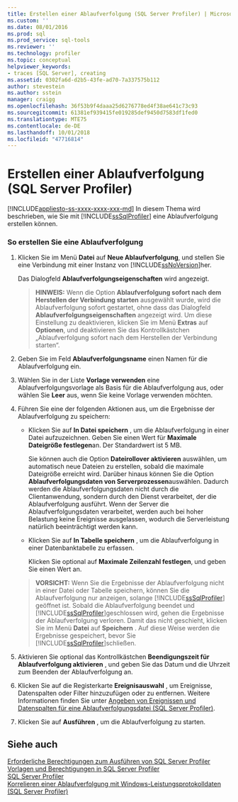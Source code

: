 ```yaml
---
title: Erstellen einer Ablaufverfolgung (SQL Server Profiler) | Microsoft-Dokumentation
ms.custom: ''
ms.date: 08/01/2016
ms.prod: sql
ms.prod_service: sql-tools
ms.reviewer: ''
ms.technology: profiler
ms.topic: conceptual
helpviewer_keywords:
- traces [SQL Server], creating
ms.assetid: 0302fa6d-d2b5-43fe-ad70-7a337575b112
author: stevestein
ms.author: sstein
manager: craigg
ms.openlocfilehash: 36f53b9f4daaa25d6276778ed4f38ae641c73c93
ms.sourcegitcommit: 61381ef939415fe019285def9450d7583df1fed0
ms.translationtype: MTE75
ms.contentlocale: de-DE
ms.lasthandoff: 10/01/2018
ms.locfileid: "47716814"
---
```

# <a name="create-a-trace-sql-server-profiler"></a>Erstellen einer Ablaufverfolgung (SQL Server Profiler)
[!INCLUDE[appliesto-ss-xxxx-xxxx-xxx-md](../../includes/appliesto-ss-xxxx-xxxx-xxx-md.md)]
  In diesem Thema wird beschrieben, wie Sie mit [!INCLUDE[ssSqlProfiler](../../includes/sssqlprofiler-md.md)] eine Ablaufverfolgung erstellen können.  
  
### <a name="to-create-a-trace"></a>So erstellen Sie eine Ablaufverfolgung  
  
1.  Klicken Sie im Menü **Datei** auf **Neue Ablaufverfolgung**, und stellen Sie eine Verbindung mit einer Instanz von [!INCLUDE[ssNoVersion](../../includes/ssnoversion-md.md)]her.  
  
     Das Dialogfeld **Ablaufverfolgungseigenschaften** wird angezeigt.  
  
    > **HINWEIS:** Wenn die Option **Ablaufverfolgung sofort nach dem Herstellen der Verbindung starten** ausgewählt wurde, wird die Ablaufverfolgung sofort gestartet, ohne dass das Dialogfeld **Ablaufverfolgungseigenschaften** angezeigt wird. Um diese Einstellung zu deaktivieren, klicken Sie im Menü **Extras** auf **Optionen**, und deaktivieren Sie das Kontrollkästchen „Ablaufverfolgung sofort nach dem Herstellen der Verbindung starten“.  
  
2.  Geben Sie im Feld **Ablaufverfolgungsname** einen Namen für die Ablaufverfolgung ein.  
  
3.  Wählen Sie in der Liste **Vorlage verwenden** eine Ablaufverfolgungsvorlage als Basis für die Ablaufverfolgung aus, oder wählen Sie **Leer** aus, wenn Sie keine Vorlage verwenden möchten.  
  
4.  Führen Sie eine der folgenden Aktionen aus, um die Ergebnisse der Ablaufverfolgung zu speichern:  
  
    -   Klicken Sie auf **In Datei speichern** , um die Ablaufverfolgung in einer Datei aufzuzeichnen. Geben Sie einen Wert für **Maximale Dateigröße festlegen**an. Der Standardwert ist 5 MB.  
  
         Sie können auch die Option **Dateirollover aktivieren** auswählen, um automatisch neue Dateien zu erstellen, sobald die maximale Dateigröße erreicht wird. Darüber hinaus können Sie die Option **Ablaufverfolgungsdaten von Serverprozessen**auswählen. Dadurch werden die Ablaufverfolgungsdaten nicht durch die Clientanwendung, sondern durch den Dienst verarbeitet, der die Ablaufverfolgung ausführt. Wenn der Server die Ablaufverfolgungsdaten verarbeitet, werden auch bei hoher Belastung keine Ereignisse ausgelassen, wodurch die Serverleistung natürlich beeinträchtigt werden kann.  
  
    -   Klicken Sie auf **In Tabelle speichern** , um die Ablaufverfolgung in einer Datenbanktabelle zu erfassen.  
  
         Klicken Sie optional auf **Maximale Zeilenzahl festlegen**, und geben Sie einen Wert an.  
  
    > **VORSICHT:** Wenn Sie die Ergebnisse der Ablaufverfolgung nicht in einer Datei oder Tabelle speichern, können Sie die Ablaufverfolgung nur anzeigen, solange [!INCLUDE[ssSqlProfiler](../../includes/sssqlprofiler-md.md)] geöffnet ist. Sobald die Ablaufverfolgung beendet und [!INCLUDE[ssSqlProfiler](../../includes/sssqlprofiler-md.md)]geschlossen wird, gehen die Ergebnisse der Ablaufverfolgung verloren. Damit das nicht geschieht, klicken Sie im Menü **Datei** auf **Speichern** . Auf diese Weise werden die Ergebnisse gespeichert, bevor Sie [!INCLUDE[ssSqlProfiler](../../includes/sssqlprofiler-md.md)]schließen.  
  
5.  Aktivieren Sie optional das Kontrollkästchen **Beendigungszeit für Ablaufverfolgung aktivieren** , und geben Sie das Datum und die Uhrzeit zum Beenden der Ablaufverfolgung an.  
  
6.  Klicken Sie auf die Registerkarte **Ereignisauswahl**  , um Ereignisse, Datenspalten oder Filter hinzuzufügen oder zu entfernen. Weitere Informationen finden Sie unter [Angeben von Ereignissen und Datenspalten für eine Ablaufverfolgungsdatei &#40;SQL Server Profiler&#41;](../../tools/sql-server-profiler/specify-events-and-data-columns-for-a-trace-file-sql-server-profiler.md).  
  
7.  Klicken Sie auf **Ausführen** , um die Ablaufverfolgung zu starten.  
  
## <a name="see-also"></a>Siehe auch  
 [Erforderliche Berechtigungen zum Ausführen von SQL Server Profiler](../../tools/sql-server-profiler/permissions-required-to-run-sql-server-profiler.md)   
 [Vorlagen und Berechtigungen in SQL Server Profiler](../../tools/sql-server-profiler/sql-server-profiler-templates-and-permissions.md)   
 [SQL Server Profiler](../../tools/sql-server-profiler/sql-server-profiler.md)   
 [Korrelieren einer Ablaufverfolgung mit Windows-Leistungsprotokolldaten &#40;SQL Server Profiler&#41;](../../tools/sql-server-profiler/correlate-a-trace-with-windows-performance-log-data-sql-server-profiler.md)  
  
  
